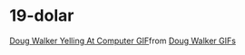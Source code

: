 # 19-dolar
<div class="tenor-gif-embed" data-postid="20718269" data-share-method="host" data-aspect-ratio="0.81875" data-width="100%"><a href="https://tenor.com/view/doug-walker-yelling-at-computer-no-more-fortnite-me-when-no-more-fortnite-no-more19dollar-card-gif-20718269">Doug Walker Yelling At Computer GIF</a>from <a href="https://tenor.com/search/doug+walker-gifs">Doug Walker GIFs</a></div> <script type="text/javascript" async src="https://tenor.com/embed.js"></script>
